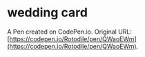 # wedding card

A Pen created on CodePen.io. Original URL: [https://codepen.io/Rotodile/pen/QWaoEWm](https://codepen.io/Rotodile/pen/QWaoEWm).

